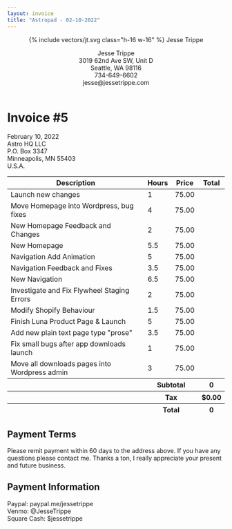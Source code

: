```yaml
---
layout: invoice
title: "Astropad - 02-10-2022"
---
```


<header class="grid grid-cols-4 mb-6">
	<div class="col-span-2 col-start-2 flex flex-col items-center">
		<span class="text-white bg-black rounded-full p-1 mb-2">{% include vectors/jt.svg class="h-16 w-16" %}</span>
		<span class="font-bold uppercase">Jesse Trippe</span>
	</div>
	<p class="">
		Jesse Trippe<br>
		3019 62nd Ave SW, Unit D<br>
		Seattle, WA 98116<br>
		734-649-6602<br>
		jesse@jessetrippe.com
	</p>
</header>
<div class="mb-6">
	<h1 class="font-bold uppercase mb-2">Invoice #5</h1>
	<div>February 10, 2022</div>
	<div>Astro HQ LLC</div>
	<div>P.O. Box 3347</div>
	<div>Minneapolis, MN 55403</div>
	<div>U.S.A.</div>
</div>
<table class="w-full mb-6">
	<thead>
		<tr>
			<th class="py-2 px-3 text-left bg-gray-200">Description</th>
			<th class="py-2 px-3 text-left bg-gray-200">Hours</th>
			<th class="py-2 px-3 text-left bg-gray-200">Price</th>
			<th class="py-2 px-3 text-left bg-gray-200">Total</th>
		</tr>
	</thead>
	<tbody id="invoice-tbody">
		<tr class="border-gray-200 border-b-2">
			<td class="py-2 px-3">Launch new changes</td>
			<td class="py-2 px-3 text-right" data-value="quantity">1</td>
			<td class="py-2 px-3 text-right" data-value="price">75.00</td>
			<td class="py-2 px-3 text-right font-bold" data-value="total"></td>
		</tr>
		<tr class="border-gray-200 border-b-2">
			<td class="py-2 px-3">Move Homepage into Wordpress, bug fixes</td>
			<td class="py-2 px-3 text-right" data-value="quantity">4</td>
			<td class="py-2 px-3 text-right" data-value="price">75.00</td>
			<td class="py-2 px-3 text-right font-bold" data-value="total"></td>
		</tr>
		<tr class="border-gray-200 border-b-2">
			<td class="py-2 px-3">New Homepage Feedback and Changes</td>
			<td class="py-2 px-3 text-right" data-value="quantity">2</td>
			<td class="py-2 px-3 text-right" data-value="price">75.00</td>
			<td class="py-2 px-3 text-right font-bold" data-value="total"></td>
		</tr>
		<tr class="border-gray-200 border-b-2">
			<td class="py-2 px-3">New Homepage</td>
			<td class="py-2 px-3 text-right" data-value="quantity">5.5</td>
			<td class="py-2 px-3 text-right" data-value="price">75.00</td>
			<td class="py-2 px-3 text-right font-bold" data-value="total"></td>
		</tr>
		<tr class="border-gray-200 border-b-2">
			<td class="py-2 px-3">Navigation Add Animation</td>
			<td class="py-2 px-3 text-right" data-value="quantity">5</td>
			<td class="py-2 px-3 text-right" data-value="price">75.00</td>
			<td class="py-2 px-3 text-right font-bold" data-value="total"></td>
		</tr>
		<tr class="border-gray-200 border-b-2">
			<td class="py-2 px-3">Navigation Feedback and Fixes</td>
			<td class="py-2 px-3 text-right" data-value="quantity">3.5</td>
			<td class="py-2 px-3 text-right" data-value="price">75.00</td>
			<td class="py-2 px-3 text-right font-bold" data-value="total"></td>
		</tr>
		<tr class="border-gray-200 border-b-2">
			<td class="py-2 px-3">New Navigation</td>
			<td class="py-2 px-3 text-right" data-value="quantity">6.5</td>
			<td class="py-2 px-3 text-right" data-value="price">75.00</td>
			<td class="py-2 px-3 text-right font-bold" data-value="total"></td>
		</tr>
		<tr class="border-gray-200 border-b-2">
			<td class="py-2 px-3">Investigate and Fix Flywheel Staging Errors</td>
			<td class="py-2 px-3 text-right" data-value="quantity">2</td>
			<td class="py-2 px-3 text-right" data-value="price">75.00</td>
			<td class="py-2 px-3 text-right font-bold" data-value="total"></td>
		</tr>
		<tr class="border-gray-200 border-b-2">
			<td class="py-2 px-3">Modify Shopify Behaviour</td>
			<td class="py-2 px-3 text-right" data-value="quantity">1.5</td>
			<td class="py-2 px-3 text-right" data-value="price">75.00</td>
			<td class="py-2 px-3 text-right font-bold" data-value="total"></td>
		</tr>
		<tr class="border-gray-200 border-b-2">
			<td class="py-2 px-3">Finish Luna Product Page & Launch</td>
			<td class="py-2 px-3 text-right" data-value="quantity">5</td>
			<td class="py-2 px-3 text-right" data-value="price">75.00</td>
			<td class="py-2 px-3 text-right font-bold" data-value="total"></td>
		</tr>
		<tr class="border-gray-200 border-b-2">
			<td class="py-2 px-3">Add new plain text page type "prose"</td>
			<td class="py-2 px-3 text-right" data-value="quantity">3.5</td>
			<td class="py-2 px-3 text-right" data-value="price">75.00</td>
			<td class="py-2 px-3 text-right font-bold" data-value="total"></td>
		</tr>
		<tr class="border-gray-200 border-b-2">
			<td class="py-2 px-3">Fix small bugs after app downloads launch</td>
			<td class="py-2 px-3 text-right" data-value="quantity">1</td>
			<td class="py-2 px-3 text-right" data-value="price">75.00</td>
			<td class="py-2 px-3 text-right font-bold" data-value="total"></td>
		</tr>
		<tr class="border-gray-200 border-b-2">
			<td class="py-2 px-3">Move all downloads pages into Wordpress admin</td>
			<td class="py-2 px-3 text-right" data-value="quantity">3</td>
			<td class="py-2 px-3 text-right" data-value="price">75.00</td>
			<td class="py-2 px-3 text-right font-bold" data-value="total"></td>
		</tr>
	</tbody>
	<tfoot id="invoice-tfoot">
		<tr>
			<th></th>
			<th colspan="2" class="py-2 px-3 text-left border-gray-200 border-b-2">Subtotal</th>
			<th class="py-2 px-3 text-right border-gray-200 border-b-2">0</th>
		</tr>
		<tr>
			<th></th>
			<th colspan="2" class="py-2 px-3 text-left border-gray-200 border-b-2">Tax</th>
			<th class="py-2 px-3 text-right border-gray-200 border-b-2">$0.00</th>
		</tr>
		<tr>
			<th></th>
			<th colspan="2" class="py-2 px-3 text-left border-gray-200 border-b-2">Total</th>
			<th class="py-2 px-3 text-right border-gray-200 border-b-2">0</th>
		</tr>
	</tfoot>
</table>
<div class="mb-6">
	<h2 class="font-bold uppercase mb-2">Payment Terms</h2>
	<p class="max-w-4xl">Please remit payment within 60 days to the address above. If you have any questions please contact me. Thanks a ton, I really appreciate your present and future business.</p>
</div>
<div>
	<h2 class="font-bold uppercase mb-2">Payment Information</h2>
	<p>
		Paypal: paypal.me/jessetrippe<br>
		Venmo: @JesseTrippe<br>
		Square Cash: $jessetrippe
	</p>
</div>
<script>
	const tbody = document.getElementById("invoice-tbody");
	let totalAmount = 0;

    Array.from(tbody.rows).forEach((row) => {
       let quantity = parseFloat(row.cells[1].innerHTML);
       let price = 75; // hourly rate
       let total = quantity * price;
       totalAmount = parseFloat(total + totalAmount);
       row.cells[3].innerHTML = "$" + total.toFixed(2);
       row.cells[2].innerHTML = "$" + price.toFixed(2);
    });

    const tfoot = document.getElementById("invoice-tfoot");

    tfoot.rows[0].cells[2].innerHTML = "$" + totalAmount.toFixed(2);
    tfoot.rows[2].cells[2].innerHTML = "$" + totalAmount.toFixed(2);

</script>
